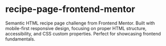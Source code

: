 # recipe-page-frontend-mentor
Semantic HTML recipe page challenge from Frontend Mentor. Built with mobile-first responsive design, focusing on proper HTML structure, accessibility, and CSS custom properties. Perfect for showcasing frontend fundamentals.
